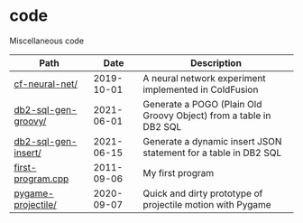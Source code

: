 # code

Miscellaneous code

| Path                                      | Date       | Description                                           |
| ----------------------------------------- | ---------- | ----------------------------------------------------- |
| [cf-neural-net/](./cf-neural-net/)         | 2019-10-01 | A neural network experiment implemented in ColdFusion |
| [db2-sql-gen-groovy/](./db2-sql-gen-groovy/) | 2021-06-01 | Generate a POGO (Plain Old Groovy Object) from a table in DB2 SQL |
| [db2-sql-gen-insert/](./db2-sql-gen-insert/) | 2021-06-15 | Generate a dynamic insert JSON statement for a table in DB2 SQL |
| [first-program.cpp](./first-program.cpp)  | 2011-09-06 | My first program |
| [pygame-projectile/](./pygame-projectile/) | 2020-09-07 | Quick and dirty prototype of projectile motion with Pygame |
